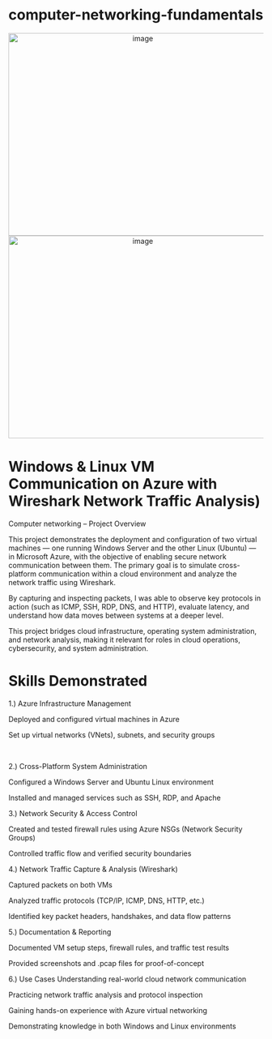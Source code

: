 # computer-networking-fundamentals

<p align="center">

<img width="515" height="400" alt="image" src="https://github.com/user-attachments/assets/16d4a0b1-0d27-4149-8e40-ca57f769a3bf" />

<img width="515" height="400" alt="image" src="https://github.com/user-attachments/assets/09971a7b-dd02-43ed-82c0-c5a9f91e767f" />

</p>

<h1>Windows & Linux VM Communication on Azure with 
Wireshark Network Traffic Analysis)</h1>

Computer networking – Project Overview

This project demonstrates the deployment and configuration of two virtual machines — one running Windows Server and the other Linux (Ubuntu) — in Microsoft Azure, with the objective of enabling secure network communication between them. The primary goal is to simulate cross-platform communication within a cloud environment and analyze the network traffic using Wireshark.

By capturing and inspecting packets, I was able to observe key protocols in action (such as ICMP, SSH, RDP, DNS, and HTTP), evaluate latency, and understand how data moves between systems at a deeper level.

This project bridges cloud infrastructure, operating system administration, and network analysis, making it relevant for roles in cloud operations, cybersecurity, and system administration.


<h1>Skills Demonstrated</h1>

<p>

1.) Azure Infrastructure Management

Deployed and configured virtual machines in Azure

Set up virtual networks (VNets), subnets, and security groups

</p>

<br>

<p>
2.) Cross-Platform System Administration

Configured a Windows Server and Ubuntu Linux environment

Installed and managed services such as SSH, RDP, and Apache
</p>






3.) Network Security & Access Control

Created and tested firewall rules using Azure NSGs (Network Security Groups)

Controlled traffic flow and verified security boundaries


4.) Network Traffic Capture & Analysis (Wireshark)

Captured packets on both VMs

Analyzed traffic protocols (TCP/IP, ICMP, DNS, HTTP, etc.)

Identified key packet headers, handshakes, and data flow patterns


5.) Documentation & Reporting

Documented VM setup steps, firewall rules, and traffic test results

Provided screenshots and .pcap files for proof-of-concept


6.) Use Cases
Understanding real-world cloud network communication

Practicing network traffic analysis and protocol inspection

Gaining hands-on experience with Azure virtual networking

Demonstrating knowledge in both Windows and Linux environments




<br />
